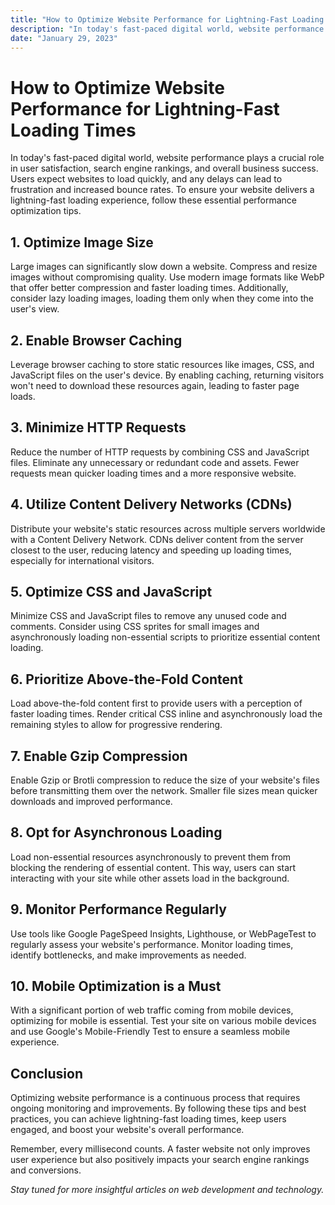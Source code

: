 ```yaml
---
title: "How to Optimize Website Performance for Lightning-Fast Loading Times"
description: "In today's fast-paced digital world, website performance plays a crucial role in user satisfaction, search engine rankings, and overall business success. Users expect websites to load quickly, and any delays can lead to frustration and..."
date: "January 29, 2023"
---
```


# How to Optimize Website Performance for Lightning-Fast Loading Times

In today's fast-paced digital world, website performance plays a crucial role in user satisfaction, search engine rankings, and overall business success. Users expect websites to load quickly, and any delays can lead to frustration and increased bounce rates. To ensure your website delivers a lightning-fast loading experience, follow these essential performance optimization tips.

## 1. Optimize Image Size

Large images can significantly slow down a website. Compress and resize images without compromising quality. Use modern image formats like WebP that offer better compression and faster loading times. Additionally, consider lazy loading images, loading them only when they come into the user's view.

## 2. Enable Browser Caching

Leverage browser caching to store static resources like images, CSS, and JavaScript files on the user's device. By enabling caching, returning visitors won't need to download these resources again, leading to faster page loads.

## 3. Minimize HTTP Requests

Reduce the number of HTTP requests by combining CSS and JavaScript files. Eliminate any unnecessary or redundant code and assets. Fewer requests mean quicker loading times and a more responsive website.

## 4. Utilize Content Delivery Networks (CDNs)

Distribute your website's static resources across multiple servers worldwide with a Content Delivery Network. CDNs deliver content from the server closest to the user, reducing latency and speeding up loading times, especially for international visitors.

## 5. Optimize CSS and JavaScript

Minimize CSS and JavaScript files to remove any unused code and comments. Consider using CSS sprites for small images and asynchronously loading non-essential scripts to prioritize essential content loading.

## 6. Prioritize Above-the-Fold Content

Load above-the-fold content first to provide users with a perception of faster loading times. Render critical CSS inline and asynchronously load the remaining styles to allow for progressive rendering.

## 7. Enable Gzip Compression

Enable Gzip or Brotli compression to reduce the size of your website's files before transmitting them over the network. Smaller file sizes mean quicker downloads and improved performance.

## 8. Opt for Asynchronous Loading

Load non-essential resources asynchronously to prevent them from blocking the rendering of essential content. This way, users can start interacting with your site while other assets load in the background.

## 9. Monitor Performance Regularly

Use tools like Google PageSpeed Insights, Lighthouse, or WebPageTest to regularly assess your website's performance. Monitor loading times, identify bottlenecks, and make improvements as needed.

## 10. Mobile Optimization is a Must

With a significant portion of web traffic coming from mobile devices, optimizing for mobile is essential. Test your site on various mobile devices and use Google's Mobile-Friendly Test to ensure a seamless mobile experience.

## Conclusion

Optimizing website performance is a continuous process that requires ongoing monitoring and improvements. By following these tips and best practices, you can achieve lightning-fast loading times, keep users engaged, and boost your website's overall performance.

Remember, every millisecond counts. A faster website not only improves user experience but also positively impacts your search engine rankings and conversions.

_Stay tuned for more insightful articles on web development and technology._
